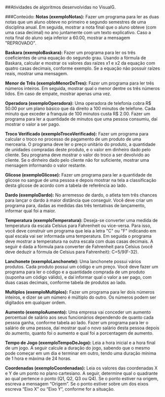##Atividades de algoritmos desenvolvidas no VisualG.

###Conteúdo:
**Notas (exemploNotas):**
Fazer um programa para ler as duas notas que um aluno obteve no primeiro e segundo semestres de uma disciplina anual. Em seguida, mostrar a nota final que o aluno obteve (com uma casa decimal) no 
ano juntamente com um texto explicativo. Caso a nota final do aluno seja inferior a 60.00, mostrar a mensagem "REPROVADO". 

**Baskara (exemploBaskara):**
Fazer um programa para ler os três coeficientes de uma equação do segundo grau. Usando a fórmula de Baskara, calcular e mostrar os valores das raízes x1 e x2 da equação com quatro casas decimais, 
conforme exemplo. Se a equação não possuir raízes reais, mostrar uma mensagem.

**Menor de Três (exemploMenorDeTres):**
Fazer um programa para ler três números inteiros. Em seguida, mostrar qual o menor dentre os três números lidos. Em caso de empate, mostrar apenas uma vez. 

**Operadora (exemploOperadora):**
Uma operadora de telefonia cobra R$ 50.00 por um plano básico que dá direito a 100 minutos de telefone. Cada minuto que exceder a franquia de 100 minutos custa R$ 2.00. Fazer um programa para 
ler a quantidade de minutos que uma pessoa consumiu, daí mostrar o valor a ser pago. 


**Troco Verificado (exemploTrocoVerificado):**
Fazer um programa para calcular o troco no processo de pagamento de um produto de uma mercearia. O programa deve ler o preço unitário do produto, a quantidade de unidades compradas deste produto, e o valor em dinheiro dado pelo cliente. Seu programa deve mostrar o valor do troco a ser devolvido 
ao cliente. Se o dinheiro dado pelo cliente não for suficiente, mostrar uma mensagem informando o valor restante.

**Glicose (exemploGlicose):**
Fazer um programa para ler a quantidade de glicose no sangue de uma pessoa e depois mostrar na tela a classificação desta glicose de acordo com a tabela de referência ao lado. 
 

**Dardo (exemploDardo):**
No arremesso de dardo, o atleta tem três chances para lançar o dardo à maior distância que conseguir. Você deve criar um programa para, dadas as medidas das três tentativas de lançamento, informar qual 
foi a maior.

**Temperatura (exemploTemperatura):**
Deseja-se converter uma medida de temperatura da escala Celsius para Fahrenheit ou vice-versa. Para isso, você deve construir um programa que leia a letra "C" ou "F" indicando em qual escala vai ser 
informada uma temperatura. Em seguida o programa deve mostrar a temperatura na outra escala com duas casas decimais. A seguir é dada a fórmula para converter de Fahrenheit para Celsius (você deve 
deduzir a fórmula de Celsius para Fahrenheit): C=5/9(F-32).


**Lanchonete (exemploLanchonete):**
Uma lanchonete possui vários produtos. Cada produto possui um código e um preço. Você deve fazer um programa para ler o código e a quantidade comprada de um produto (suponha um código válido), e daí 
informar qual o valor a ser pago, com duas casas decimais, conforme tabela de produtos ao lado.


**Multiplos (exemploMultiplos):**
Fazer um programa para ler dois números inteiros, e dizer se um número é múltiplo do outro. Os números podem ser digitados em qualquer ordem. 


**Aumento (exemploAumento):**
Uma empresa vai conceder um aumento percentual de salário aos seus funcionários dependendo de quanto cada pessoa ganha, conforme tabela ao lado. Fazer um programa para ler o salário de uma pessoa, daí mostrar 
qual o novo salário desta pessoa depois do aumento, quanto foi o aumento e qual foi a porcentagem de aumento.


**Tempo de Jogo (exemploTempoDeJogo):**
Leia a hora inicial e a hora final de um jogo. A seguir calcule a duração do jogo, sabendo que o mesmo pode começar em um dia e terminar em outro, tendo uma duração mínima de 1 hora e máxima de 24 
horas. 

**Coordenadas (exemploCoordenadas):**
Leia os valores das coordenadas X e Y de um ponto no plano cartesiano. A seguir, determine qual o quadrante ao qual pertence o ponto (Q1, Q2, Q3 ou Q4). Se o ponto estiver na origem, escreva a 
mensagem “Origem”. Se o ponto estiver sobre um dos eixos escreva “Eixo X” ou “Eixo Y”, conforme for a situação. 

 


